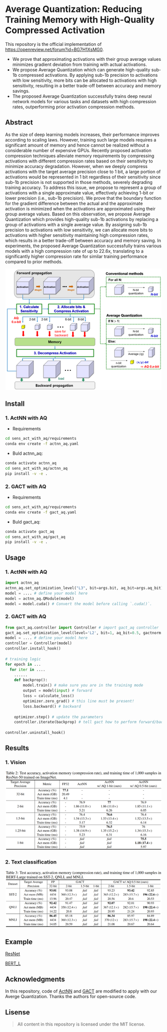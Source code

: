 # Average Quantization: Reducing Training Memory with High-Quality Compressed Activation

This repository is the official implementation of https://openreview.net/forum?id=BG7H1XsMG0.

+ We prove that approximating activations with their group average values minimizes gradient deviation from training with actual activations.
+ We propose Average Quantization which can generate high-quality sub-1b compressed activations. By applying sub-1b precision to activations with low sensitivity, more bits can be allocated to activations with high sensitivity, resulting in a better trade-off between accuracy and memory savings.
+ The proposed Average Quantization successfully trains deep neural network models for various tasks and datasets with high compression rates, outperforming prior activation compression methods.

## Abstract

As the size of deep learning models increases, their performance improves according to scaling laws. However, training such large models requires a significant amount of memory and hence cannot be realized without a considerable number of expensive GPUs. Recently proposed activation compression techniques alleviate memory requirements by compressing activations with different compression rates based on their sensitivity to minimize accuracy degradation. However, when we deeply compress activations with the target average precision close to 1 bit, a large portion of activations would be represented in 1 bit regardless of their sensitivity since sub-1b precision is not supported in those methods, severely degrading training accuracy. To address this issue, we propose to represent a group of activations with a single approximate value, effectively achieving 1-bit or lower precision (i.e., sub-1b precision). We prove that the boundary function for the gradient difference between the actual and the approximate activation is minimized when the activations are approximated using their group average values. Based on this observation, we propose Average Quantization which provides high-quality sub-1b activations by replacing a group of activations with a single average value. By assigning sub-1b precision to activations with low sensitivity, we can allocate more bits to activations with higher sensitivity maintaining high compression rates, which results in a better trade-off between accuracy and memory saving. In experiments, the proposed Average Quantization successfully trains various models with a high compression rate of up to 22.6x, translating to a significantly higher compression rate for similar training performance compared to prior methods.

![Overview](fig/Overview.png)

## Install

### 1. ActNN with AQ
+ Requirements
```bash
cd sens_act_with_aq/requirements
conda env create -f actnn_aq.yaml
```
+ Buld actnn_aq:
```bash
conda activate actnn_aq
cd sens_act_with_aq/actnn_aq
pip install -v -e .
```

### 2. GACT with AQ
+ Requirements
```bash
cd sens_act_with_aq/requirements
conda env create -f gact_aq.yaml
```
+ Buld gact_aq:
```bash
conda activate gact_aq
cd sens_act_with_aq/gact_aq
pip install -v -e .
```

## Usage 

### 1. ActNN with AQ
```python
import actnn_aq
actnn_aq.set_optimization_level("L3", bit=args.bit, aq_bit=args.aq_bit) # set the optmization level, average bit of total activations, and AQ 0.x-bit. More config info can be seen in actnn_aq/conf.py and Table. 2 of ActNN paper(https://arxiv.org/pdf/2104.14129.pdf)
model = .... # define your model here
model = actnn_aq.QModule(model)
model = model.cuda() # Convert the model before calling `.cuda()`.
```

### 2. GACT with AQ
```python
from gact_aq.controller import Controller # import gact_aq controller
gact_aq.set_optimization_level(level='L2', bit=1, aq_bit=0.5, gactnorm =True) # set the optmization level, average bit of total activations, AQ 0.x-bit, and whether applying gactnorm or not. More config info can be seen in gact_aq/conf.py and Table. 1 of GACT paper(https://arxiv.org/pdf/2206.11357.pdf)
model = .... # define your model here
controller = Controller(model)
controller.install_hook()

# training logic
for epoch in ...
  for iter in ....
    ......
    def backprop():
        model.train() # make sure you are in the training mode
        output = model(input) # forward
        loss = calculate_loss()
        optimizer.zero_grad() # this line must be present!
        loss.backward() # backward

    optimizer.step() # update the parameters
    controller.iterate(backprop) # tell gact how to perform forward/backward

controller.uninstall_hook()
```
## Results

### 1. Vision
![vision](fig/Vision.png)
### 2. Text classification
![text_classification](fig/text_classification.png)
## Example

[ResNet](https://github.com/asdgasdf/Average_Quantization/tree/main/benchmark/vision)

[BERT_L](https://github.com/asdgasdf/Average_Quantization/tree/main/benchmark/text_classification)

 
## Acknowledgments
  
  In this repository, code of [ActNN](https://github.com/ucbrise/actnn) and [GACT](https://github.com/LiuXiaoxuanPKU/GACT-ICML) are modified to apply with our Averge Quantization.
  Thanks the authors for open-source code.
  
 ## Lisense

> All content in this repository is licensed under the MIT license. 

